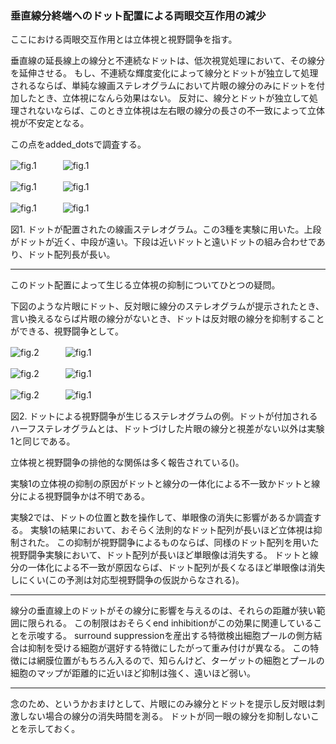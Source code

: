 ### 垂直線分終端へのドット配置による両眼交互作用の減少
ここにおける両眼交互作用とは立体視と視野闘争を指す。

垂直線の延長線上の線分と不連続なドットは、低次視覚処理において、その線分を延伸させる。
もし、不連続な輝度変化によって線分とドットが独立して処理されるならば、単純な線画ステレオグラムにおいて片眼の線分のみにドットを付加したとき、立体視になんら効果はない。
反対に、線分とドットが独立して処理されないならば、このとき立体視は左右眼の線分の長さの不一致によって立体視が不安定となる。

この点をadded_dotsで調査する。

![fig.1](added_dots/stereograms/2ls01.png "線分とドット配置の一例")　　　![fig.1](added_dots/stereograms/0ls0-1.png "線分とドット配置の一例")

![fig.1](added_dots/stereograms/8ls01.png "線分とドット配置の一例")　　　![fig.1](added_dots/stereograms/0ls0-1.png "線分とドット配置の一例")

![fig.1](added_dots/stereograms/8ls21.png "線分とドット配置の一例")　　　![fig.1](added_dots/stereograms/0ls0-1.png "線分とドット配置の一例")

図1. ドットが配置されたの線画ステレオグラム。この3種を実験に用いた。上段がドットが近く、中段が遠い。下段は近いドットと遠いドットの組み合わせであり、ドット配列長が長い。

---

このドット配置によって生じる立体視の抑制についてひとつの疑問。

下図のような片眼にドット、反対眼に線分のステレオグラムが提示されたとき、言い換えるならば片眼の線分がないとき、ドットは反対眼の線分を抑制することができる、視野闘争として。

![fig.2](rival_dots/stereograms/2ls01.png "線分とドット配置の一例")　　　![fig.1](added_dots/stereograms/0ls0-1.png "線分とドット配置の一例")

![fig.2](rival_dots/stereograms/5ls01.png "線分とドット配置の一例")　　　![fig.1](added_dots/stereograms/0ls0-1.png "線分とドット配置の一例")

![fig.2](rival_dots/stereograms/5ls11.png "線分とドット配置の一例")　　　![fig.1](added_dots/stereograms/0ls0-1.png "線分とドット配置の一例")

図2. ドットによる視野闘争が生じるステレオグラムの例。ドットが付加されるハーフステレオグラムとは、ドットづけした片眼の線分と視差がない以外は実験1と同じである。

立体視と視野闘争の排他的な関係は多く報告されている()。

実験1の立体視の抑制の原因がドットと線分の一体化による不一致かドットと線分による視野闘争かは不明である。

実験2では、ドットの位置と数を操作して、単眼像の消失に影響があるか調査する。
実験1の結果において、おそらく法則的なドット配列が長いほど立体視は抑制された。
この抑制が視野闘争によるものならば、同様のドット配列を用いた視野闘争実験において、ドット配列が長いほど単眼像は消失する。
ドットと線分の一体化による不一致が原因ならば、ドット配列が長くなるほど単眼像は消失しにくい(この予測は対応型視野闘争の仮説からなされる)。

---

線分の垂直線上のドットがその線分に影響を与えるのは、それらの距離が狭い範囲に限られる。
この制限はおそらくend inhibitionがこの効果に関連していることを示唆する。
surround suppressionを産出する特徴検出細胞プールの側方結合は抑制を受ける細胞が選好する特徴にしたがって重み付けが異なる。
この特徴には網膜位置がもちろん入るので、知らんけど、ターゲットの細胞とプールの細胞のマップが距離的に近いほど抑制は強く、遠いほど弱い。

---

念のため、というかおまけとして、片眼にのみ線分とドットを提示し反対眼は刺激しない場合の線分の消失時間を測る。
ドットが同一眼の線分を抑制しないことを示しておく。